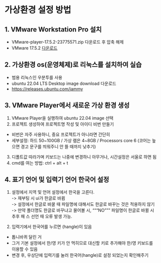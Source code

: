 # 가상환경 설정 방법
## 1. VMware Workstation Pro 설치
 - VMware-player-17.5.2-23775571.zip 다운로드 후 압축 해제
 - VMware 17.5.2 [다운로드]([https://pages.github.com/](https://softwareupdate.vmware.com/cds/vmw-desktop/player/17.5.2/23775571/windows/core/))  
  

## 2. 가상환경 os(운영체제)로 리눅스를 설치하여 실습
 - 범용 리눅스인 우분투를 사용
 - ubuntu 22.04 LTS Desktop image download 다운로드
 - https://releases.ubuntu.com/jammy

## 3. VMware Player에서 새로운 가상 환경 생성
1) VMware Player을 실행하여 ubuntu 22.04 image 선택
2) 프로젝트 생성하여 프로젝트명 작성 및 아이디 비번 만들기
 - 비번은 자주 사용하니, 중요 프로젝트가 아니라면 간단히
 - 세부설정: 하드 50\~100GB / 가상 램은 4~8GB / Processors core 6
	 (코어는 높으면 경고 문구를 띄워주니 안 뜰 때까지 낮추기)
3) 디폴트값 따라가며 키보드는 나중에 변경하니 아무거나, 시간설정은 서울로 하면 됨
4) cmd를 여는 방법: ctrl + alt + t 


## 4. 표기 언어 및 입력기 언어 한국어 설정
1) 설정에서 지역 및 언어 설정에서 한국을 고른다.  
-> 재부팅 시 ui가 한글로 바뀜  
-> 설정에서 한글로 바꿀 때 파일명에 대해서도 한글로 바꾸는 것은 적용하지 않기  
-> 만약 폴더명도 한글로 바꾸냐고 물어볼 시, “““NO””” 파일명이 한글로 바뀔 시 추후 패
스 선언 때 오류 발생 가능.

3) 입력기에서 한국어를 누르면 (hangle)이 있음  
- 톱니바퀴 달린 거  
- 그거 기본 설정에서 한/영 키가 안 먹히므로 대신할 키로 추가해야 한/영 키보드를 이용할 수 있음  
- 변경 후, 우상단에 입력기를 눌러 한국어(hangle)로 설정 되었는지 확인해주기  
